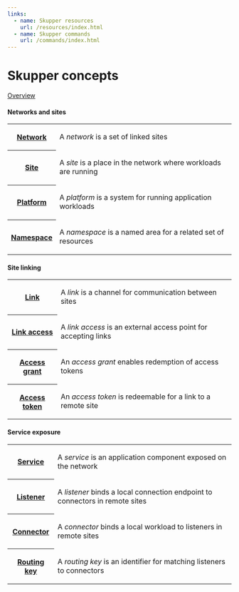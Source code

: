 ```yaml
---
links:
  - name: Skupper resources
    url: /resources/index.html
  - name: Skupper commands
    url: /commands/index.html
---
```


# Skupper concepts

[Overview](overview.html)

#### Networks and sites

<table class="objects">
<tr><th><a href="{{site_prefix}}/concepts/network.html">Network</a></th><td><p>A <em>network</em> is a set of linked sites</p>
</td></tr>
<tr><th><a href="{{site_prefix}}/concepts/site.html">Site</a></th><td><p>A <em>site</em> is a place in the network where workloads are running</p>
</td></tr>
<tr><th><a href="{{site_prefix}}/concepts/platform.html">Platform</a></th><td><p>A <em>platform</em> is a system for running application workloads</p>
</td></tr>
<tr><th><a href="{{site_prefix}}/concepts/namespace.html">Namespace</a></th><td><p>A <em>namespace</em> is a named area for a related set of resources</p>
</td></tr>
</table>

#### Site linking

<table class="objects">
<tr><th><a href="{{site_prefix}}/concepts/link.html">Link</a></th><td><p>A <em>link</em> is a channel for communication between sites</p>
</td></tr>
<tr><th><a href="{{site_prefix}}/concepts/link-access.html">Link access</a></th><td><p>A <em>link access</em> is an external access point for accepting links</p>
</td></tr>
<tr><th><a href="{{site_prefix}}/concepts/access-grant.html">Access grant</a></th><td><p>An <em>access grant</em> enables redemption of access tokens</p>
</td></tr>
<tr><th><a href="{{site_prefix}}/concepts/access-token.html">Access token</a></th><td><p>An <em>access token</em> is redeemable for a link to a remote site</p>
</td></tr>
</table>

#### Service exposure

<table class="objects">
<tr><th><a href="{{site_prefix}}/concepts/service.html">Service</a></th><td><p>A <em>service</em> is an application component exposed on the network</p>
</td></tr>
<tr><th><a href="{{site_prefix}}/concepts/listener.html">Listener</a></th><td><p>A <em>listener</em> binds a local connection endpoint to connectors in remote sites</p>
</td></tr>
<tr><th><a href="{{site_prefix}}/concepts/connector.html">Connector</a></th><td><p>A <em>connector</em> binds a local workload to listeners in remote sites</p>
</td></tr>
<tr><th><a href="{{site_prefix}}/concepts/routing-key.html">Routing key</a></th><td><p>A <em>routing key</em> is an identifier for matching listeners to connectors</p>
</td></tr>
</table>
